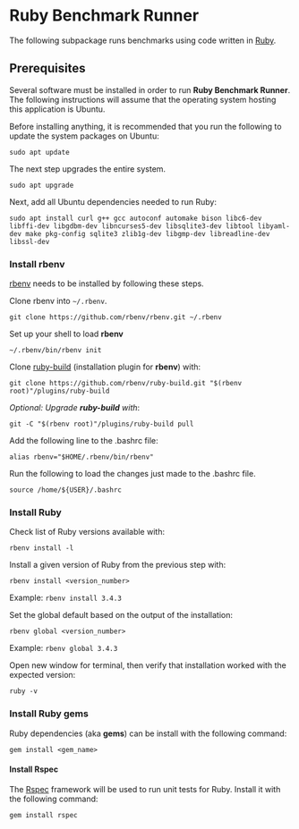 # Ruby Benchmark Runner

The following subpackage runs benchmarks using code written in [Ruby](https://www.ruby-lang.org/en/).

## Prerequisites

Several software must be installed in order to run **Ruby Benchmark Runner**. The following instructions will assume that the operating system hosting this application is Ubuntu.

Before installing anything, it is recommended that you run the following to update the system packages on Ubuntu:
```
sudo apt update
```

The next step upgrades the entire system.
```
sudo apt upgrade
```

Next, add all Ubuntu dependencies needed to run Ruby:
```
sudo apt install curl g++ gcc autoconf automake bison libc6-dev libffi-dev libgdbm-dev libncurses5-dev libsqlite3-dev libtool libyaml-dev make pkg-config sqlite3 zlib1g-dev libgmp-dev libreadline-dev libssl-dev
```

### Install rbenv

[rbenv](https://github.com/rbenv/rbenv) needs to be installed by following these steps.

Clone rbenv into `~/.rbenv`.
```
git clone https://github.com/rbenv/rbenv.git ~/.rbenv
```

Set up your shell to load **rbenv**
```
~/.rbenv/bin/rbenv init
```

Clone [ruby-build](https://github.com/rbenv/ruby-build) (installation plugin for **rbenv**) with:
```
git clone https://github.com/rbenv/ruby-build.git "$(rbenv root)"/plugins/ruby-build
```

*Optional: Upgrade **ruby-build** with*:
```
git -C "$(rbenv root)"/plugins/ruby-build pull
```

Add the following line to the .bashrc file:
```
alias rbenv="$HOME/.rbenv/bin/rbenv"
```

Run the following to load the changes just made to the .bashrc file.
```
source /home/${USER}/.bashrc
```

### Install Ruby

Check list of Ruby versions available with:
```
rbenv install -l
```

Install a given version of Ruby from the previous step with:
```
rbenv install <version_number>
```

Example: `rbenv install 3.4.3`

Set the global default based on the output of the installation:
```
rbenv global <version_number>
```

Example: `rbenv global 3.4.3`

Open new window for terminal, then verify that installation worked with the expected version:
```
ruby -v
```

### Install Ruby gems
Ruby dependencies (aka **gems**) can be install with the following command:
```
gem install <gem_name>
```

#### Install Rspec
The [Rspec](https://rspec.info/) framework will be used to run unit tests for Ruby. Install it with the following command:
```
gem install rspec
```